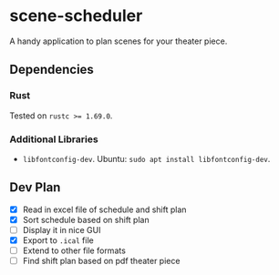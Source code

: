 # scene-scheduler

A handy application to plan scenes for your theater piece.

## Dependencies

### Rust

Tested on `rustc >= 1.69.0`.

### Additional Libraries

- `libfontconfig-dev`. Ubuntu: `sudo apt install libfontconfig-dev`.

## Dev Plan

- [x] Read in excel file of schedule and shift plan
- [x] Sort schedule based on shift plan
- [ ] Display it in nice GUI
- [x] Export to `.ical` file
- [ ] Extend to other file formats
- [ ] Find shift plan based on pdf theater piece
